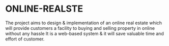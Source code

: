 # ONLINE-REALSTE
The project aims to design &amp; implementation of an online real estate which will provide customers a facility to buying and selling property in online without any hassle It is a web-based system &amp; it will save valuable time and effort of customer. 

